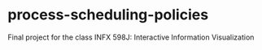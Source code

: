 # process-scheduling-policies
Final project for the class INFX 598J: Interactive Information Visualization 
